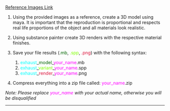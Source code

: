 [Reference Images Link](https://www.atpturbo.com/mm5/merchant.mvc?Product_Code=GRT-TBO-963&Screen=PROD)

1. Using the provided images as a reference, create a 3D model using maya.
	It is important that the reproduction is proportional and respects real life proportions of the object and all materials look realistic.

2. Using substance painter create 3D renders with the respective material finishes.

3. Save your file results (<span style="color:darkgreen">.mb</span>, <span style="color:chartreuse">.spp</span>, <span style="color:crimson">.png</span>) with the following syntax:
	1. <span style="color:cyan">exhaust</span>\_<span style="color:darkgreen">model</span>_<span style="color:magenta">your_name</span>.mb
	2. <span style="color:cyan">exhaust</span>\_<span style="color:chartreuse">variant</span>_<span style="color:magenta">your_name</span>.spp
	3. <span style="color:cyan">exhaust</span>\_<span style="color:crimson">render</span>_<span style="color:magenta">your_name</span>.png

4. Compress everything into a zip file called: <span style="color:magenta">your_name</span>.zip

_Note: Please replace <span style="color:magenta">your_name</span> with your actual name, otherwise you will be disqualified_

-----


